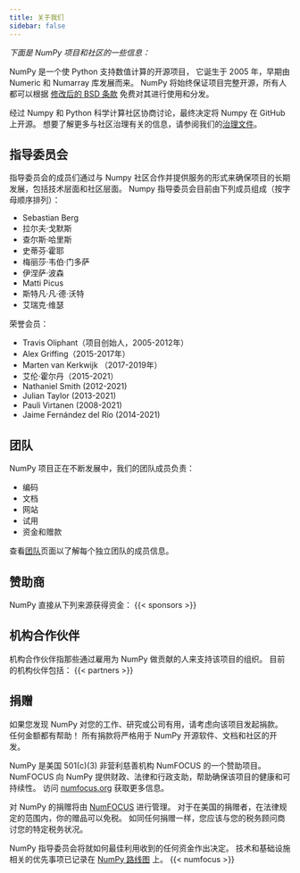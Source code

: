 ```yaml
---
title: 关于我们
sidebar: false
---
```


_下面是 NumPy 项目和社区的一些信息：_

NumPy 是一个使 Python 支持数值计算的开源项目， 它诞生于 2005 年，早期由 Numeric 和 Numarray 库发展而来。 NumPy 将始终保证项目完整开源，所有人都可以根据 [修改后的 BSD 条款](https://github.com/numpy/numpy/blob/master/LICENSE.txt) 免费对其进行使用和分发。

经过 Numpy 和 Python 科学计算社区协商讨论，最终决定将 Numpy 在 GitHub 上开源。 想要了解更多与社区治理有关的信息，请参阅我们的[治理文件](https://www.numpy.org/devdocs/dev/governance/index.html)。


## 指导委员会

指导委员会的成员们通过与 Numpy 社区合作并提供服务的形式来确保项目的长期发展，包括技术层面和社区层面。 Numpy 指导委员会目前由下列成员组成（按字母顺序排列）：

- Sebastian Berg
- 拉尔夫·戈默斯
- 查尔斯·哈里斯
- 史蒂芬·霍耶
- 梅丽莎·韦伯·门多萨
- 伊涅萨·波森
- Matti Picus
- 斯特凡·凡·德·沃特
- 艾瑞克·维瑟

荣誉会员：

- Travis Oliphant（项目创始人，2005-2012年）
- Alex Griffing（2015-2017年）
- Marten van Kerkwijk （2017-2019年）
- 艾伦·霍尔丹（2015-2021）
- Nathaniel Smith (2012-2021)
- Julian Taylor (2013-2021)
- Pauli Virtanen (2008-2021)
- Jaime Fernández del Río (2014-2021)


## 团队

NumPy 项目正在不断发展中，我们的团队成员负责：

- 编码
- 文档
- 网站
- 试用
- 资金和赠款

查看[团队](/gallery/team.html)页面以了解每个独立团队的成员信息。

## 赞助商

NumPy 直接从下列来源获得资金：
{{< sponsors >}}


## 机构合作伙伴

机构合作伙伴指那些通过雇用为 NumPy 做贡献的人来支持该项目的组织。 目前的机构伙伴包括：
{{< partners >}}


## 捐赠

如果您发现 NumPy 对您的工作、研究或公司有用，请考虑向该项目发起捐款。 任何金额都有帮助！ 所有捐款将严格用于 NumPy 开源软件、文档和社区的开发。

NumPy 是美国 501(c)(3) 非营利慈善机构 NumFOCUS 的一个赞助项目。 NumFOCUS 向 NumPy 提供财政、法律和行政支助，帮助确保该项目的健康和可持续性。 访问 [numfocus.org](https://numfocus.org) 获取更多信息。

对 NumPy 的捐赠将由 [NumFOCUS](https://numfocus.org) 进行管理。 对于在美国的捐赠者，在法律规定的范围内，你的赠品可以免税。 如同任何捐赠一样，您应该与您的税务顾问商讨您的特定税务状况。

NumPy 指导委员会将就如何最佳利用收到的任何资金作出决定。 技术和基础设施相关的优先事项已记录在 [NumPy 路线图](https://www.numpy.org/neps/index.html#roadmap) 上。
{{< numfocus >}}
